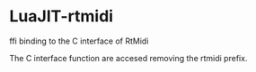 # LuaJIT-rtmidi
ffi binding to the C interface of RtMidi

The C interface function are accesed removing the rtmidi prefix.
